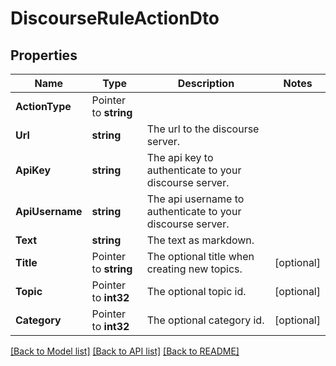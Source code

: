 # DiscourseRuleActionDto

## Properties

Name | Type | Description | Notes
------------ | ------------- | ------------- | -------------
**ActionType** | Pointer to **string** |  | 
**Url** | **string** | The url to the discourse server. | 
**ApiKey** | **string** | The api key to authenticate to your discourse server. | 
**ApiUsername** | **string** | The api username to authenticate to your discourse server. | 
**Text** | **string** | The text as markdown. | 
**Title** | Pointer to **string** | The optional title when creating new topics. | [optional] 
**Topic** | Pointer to **int32** | The optional topic id. | [optional] 
**Category** | Pointer to **int32** | The optional category id. | [optional] 

[[Back to Model list]](../README.md#documentation-for-models) [[Back to API list]](../README.md#documentation-for-api-endpoints) [[Back to README]](../README.md)


